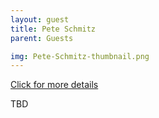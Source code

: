 ```yaml
---
layout: guest
title: Pete Schmitz
parent: Guests

img: Pete-Schmitz-thumbnail.png
---
```




<div class="badge-base LI-profile-badge" data-locale="en_US" data-size="medium" data-theme="light" data-type="VERTICAL" data-vanity="pete-schmitz-043a24" data-version="v1"><a class="badge-base__link LI-simple-link" href="https://www.linkedin.com/in/pete-schmitz-043a24?trk=profile-badge">Click for more details</a></div>


TBD
